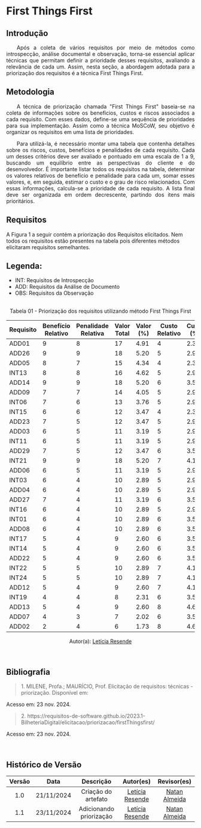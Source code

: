# First Things First

## Introdução
<p align="justify">&emsp;&emsp;Após a coleta de vários requisitos por meio de métodos como introspecção, análise documental e observação, torna-se essencial aplicar técnicas que permitam definir a prioridade desses requisitos, avaliando a relevância de cada um. Assim, nesta seção, a abordagem adotada para a priorização dos requisitos é a técnica First Things First.</p>

## Metodologia

<p align="justify">&emsp;&emsp;A técnica de priorização chamada "First Things First" baseia-se na coleta de informações sobre os benefícios, custos e riscos associados a cada requisito. Com esses dados, define-se uma sequência de prioridades para sua implementação. Assim como a técnica MoSCoW, seu objetivo é organizar os requisitos em uma lista de prioridades.</p>

<p align="justify">&emsp;&emsp;Para utilizá-la, é necessário montar uma tabela que contenha detalhes sobre os riscos, custos, benefícios e penalidades de cada requisito. Cada um desses critérios deve ser avaliado e pontuado em uma escala de 1 a 9, buscando um equilíbrio entre as perspectivas do cliente e do desenvolvedor. É importante listar todos os requisitos na tabela, determinar os valores relativos de benefício e penalidade para cada um, somar esses valores, e, em seguida, estimar o custo e o grau de risco relacionados. Com essas informações, calcula-se a prioridade de cada requisito. A lista final deve ser organizada em ordem decrescente, partindo dos itens mais prioritários.</p>


## Requisitos
A Figura 1 a seguir contém a priorização dos Requisitos elicitados. Nem todos os requisitos estão presentes na tabela pois diferentes métodos elicitaram requisitos semelhantes.

## Legenda:
 - INT: Requisitos de Introspecção
 - ADD:  Requisitos da Análise de Documento
 - OBS: Requisitos da Observação

<br>
<center>
<figcaption>Tabela 01 - Priorização dos requisitos utilizando método First Things First
 </figcaption>

| Requisito | Benefício Relativo | Penalidade Relativa | Valor Total | Valor (%) | Custo Relativo | Custo (%) | Risco Relativo | Risco (%) | Prioridade |
|-----------|---------------------|---------------------|-------------|-----------|----------------|-----------|----------------|-----------|------------|
| ADD01     | 9                   | 8                   | 17          | 4.91      | 4              | 2.34      | 3              | 2.14      | 2.43       |
| ADD26     | 9                   | 9                   | 18          | 5.20      | 5              | 2.92      | 3              | 2.14      | 2.25       |
| ADD05     | 8                   | 7                   | 15          | 4.34      | 4              | 2.34      | 3              | 2.14      | 2.14       |
| INT13     | 8                   | 8                   | 16          | 4.62      | 5              | 2.92      | 3              | 2.14      | 2.00       |
| ADD14     | 9                   | 9                   | 18          | 5.20      | 6              | 3.51      | 4              | 2.86      | 1.80       |
| ADD09     | 7                   | 7                   | 14          | 4.05      | 5              | 2.92      | 3              | 2.14      | 1.75       |
| INT06     | 7                   | 6                   | 13          | 3.76      | 5              | 2.92      | 3              | 2.14      | 1.63       |
| INT15     | 6                   | 6                   | 12          | 3.47      | 4              | 2.34      | 3              | 2.14      | 1.50       |
| ADD23     | 7                   | 5                   | 12          | 3.47      | 5              | 2.92      | 4              | 2.86      | 1.33       |
| ADD03     | 6                   | 5                   | 11          | 3.19      | 5              | 2.92      | 4              | 2.86      | 1.22       |
| INT11     | 6                   | 5                   | 11          | 3.19      | 5              | 2.92      | 4              | 2.86      | 1.22       |
| ADD29     | 7                   | 5                   | 12          | 3.47      | 6              | 3.51      | 4              | 2.86      | 1.20       |
| INT21     | 9                   | 9                   | 18          | 5.20      | 7              | 4.10      | 6              | 4.29      | 1.15       |
| ADD06     | 6                   | 5                   | 11          | 3.19      | 5              | 2.92      | 5              | 3.57      | 1.10       |
| INT03     | 6                   | 4                   | 10          | 2.89      | 5              | 2.92      | 5              | 3.57      | 1.00       |
| ADD04     | 6                   | 4                   | 10          | 2.89      | 5              | 2.92      | 5              | 3.57      | 1.00       |
| ADD27     | 7                   | 4                   | 11          | 3.19      | 6              | 3.51      | 5              | 3.57      | 0.96       |
| INT16     | 6                   | 4                   | 10          | 2.89      | 5              | 2.92      | 5              | 3.57      | 0.91       |
| INT01     | 6                   | 4                   | 10          | 2.89      | 6              | 3.51      | 4              | 2.86      | 0.91       |
| ADD08     | 6                   | 4                   | 10          | 2.89      | 6              | 3.51      | 5              | 3.57      | 0.83       |
| INT17     | 5                   | 4                   | 9           | 2.60      | 6              | 3.51      | 5              | 3.57      | 0.79       |
| INT14     | 5                   | 4                   | 9           | 2.60      | 6              | 3.51      | 5              | 3.57      | 0.79       |
| ADD22     | 5                   | 4                   | 9           | 2.60      | 6              | 3.51      | 5              | 3.57      | 0.79       |
| INT22     | 5                   | 5                   | 10          | 2.89      | 7              | 4.10      | 6              | 4.29      | 0.72       |
| INT24     | 5                   | 5                   | 10          | 2.89      | 7              | 4.10      | 6              | 4.29      | 0.72       |
| ADD12     | 5                   | 4                   | 9           | 2.60      | 7              | 4.10      | 6              | 4.29      | 0.68       |
| INT19     | 4                   | 4                   | 8           | 2.31      | 6              | 3.51      | 6              | 4.29      | 0.62       |
| ADD13     | 5                   | 4                   | 9           | 2.60      | 8              | 4.68      | 6              | 4.29      | 0.60       |
| ADD07     | 4                   | 3                   | 7           | 2.02      | 6              | 3.51      | 6              | 4.29      | 0.54       |
| ADD02     | 2                   | 4                   | 6           | 1.73      | 8              | 4.68      | 8              | 5.71      | 0.38       |

Autor(a): <a href="https://github.com/LeticiaResende233" target = "_blank">Letícia Resende</a>
</center>

<br>

## Bibliografia

> <p>1. MILENE, Profa.; MAURÍCIO, Prof. Elicitação de requisitos: técnicas - priorização. Disponível em: <https://aprender3.unb.br/pluginfile.php/2972449/mod_resource/content/2/Requisitos%20-%20Aula%2007.pdf>
Acesso em: 23 nov. 2024.</P>
>  <p> 2. https://requisitos-de-software.github.io/2023.1-BilheteriaDigital/elicitacao/priorizacao/firstThingsfirst/
Acesso em: 23 nov. 2024.</p>

<br>

## Histórico de Versão

| Versão |    Data    |      Descrição       |       Autor(es)       |     Revisor(es)     |
| :-----: | :--------: | :------------------: | :-------------------: | :-----------------: |
|  1.0   | 21/11/2024 | Criação do artefato |[Letícia Resende](https://github.com/LeticiaResende23) | [Natan Almeida](https://github.com/natanalmeida03)  |
|  1.1   | 23/11/2024 | Adicionando priorização |[Letícia Resende](https://github.com/LeticiaResende23) | [Natan Almeida](https://github.com/natanalmeida03)  |